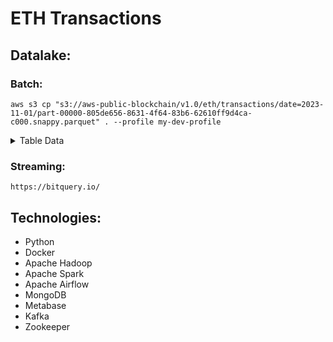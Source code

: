 # ETH Transactions 

## Datalake:

### Batch:
```
aws s3 cp "s3://aws-public-blockchain/v1.0/eth/transactions/date=2023-11-01/part-00000-805de656-8631-4f64-83b6-62610ff9d4ca-c000.snappy.parquet" . --profile my-dev-profile
```

<details>
<summary> Table Data </summary>

| Field                       | Type      | Description                                                                  |
|-----------------------------|-----------|------------------------------------------------------------------------------|
| date                        | string    | Partition column (YYYY-MM-DD)                                                |
| hash                        | string    | Hash of the transaction                                                      |
| nonce                       | bigint    | The number of transactions made by the sender prior to this one              |
| transaction_index           | bigint    | Integer of the transactions index position in the block                      |
| from_address                | string    | Address of the sender                                                        |
| to_address                  | string    | Address of the receiver                                                      |
| value                       | double    | Value transferred in wei                                                     |
| gas                         | bigint    | Gas price provided by the sender in wei                                      |
| gas_price                   | bigint    | Gas provided by the sender                                                   |
| input                       | string    | The data sent along with the transaction                                     |
| receipt_cumulative_gas_used | bigint    | The total amount of gas used when this transaction was executed in the block |
| receipt_gas_used            | bigint    | The amount of gas used by this specific transaction alone                    |
| receipt_contract_address    | string    | The contract address created, if the transaction was a contract creation     |
| receipt_status              | bigint    | If the transaction was successful                                            |
| block_timestamp             | timestamp | The unix timestamp for when the block was collated                           |
| block_number                | bigint    | Block number where this transaction was in                                   |
| block_hash                  | string    | Hash of the block                                                            |
| max_fee_per_gas             | bigint    | Total fee that covers both base and priority fees                            |
| max_priority_fee_per_gas    | bigint    | Fee given to miners to incentivize them to include the transaction           |
| transaction_type            | bigint    | Transaction type                                                             |
| receipt_effective_gas_price | bigint    | The actual value per gas deducted from the sender's account                  |

</details>

### Streaming:
```text
https://bitquery.io/
```

## Technologies:
- Python
- Docker
- Apache Hadoop
- Apache Spark
- Apache Airflow
- MongoDB
- Metabase
- Kafka
- Zookeeper
  





